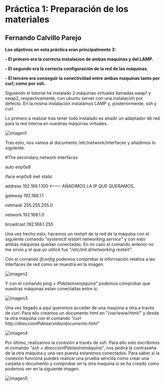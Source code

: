 # Práctica 1: Preparación de los materiales
## Fernando Calvillo Parejo

**Los objetivos en esta práctica eran principalmente 3:** 

**- El primero era la correcta instalacion de ambas maquinas y del LAMP.**

**- El segundo era la correcta configuración de la red de las máquinas.**

**- El tercero era conseguir la conectividad entre ambas maquinas tanto por curl, como por ssh.**

Siguiendo el tutorial he instalado 2 máquinas virtuales llamadas swap1 y swap2, respectivamente, con ubuntu server con una instalación por defecto. En la misma instalación instalamos LAMP y, posteriormente, ssh y curl.

Lo primero a realizar tras tener todo instalado es añadir un adaptador de red para la red interna en nuestras máquinas virtuales. 

![imagen1](https://github.com/FernandoCP/SWAP/blob/master/Práctica1/imagenes/Red.png)

Tras esto, nos vamos al documento /etc/network/interfaces y añadimos lo siguiente: 

#The secondary network interfaces

auto enp0s8

iface enp0s8 inet static

address 192.168.1.100 <--- AÑADIMOS LA IP QUE QUERAMOS.

gateway 192.168.1.1

netmask 255.255.255.0

network 192.168.1.0

broadcast 192.168.1.255

Una vez hecho esto, hacemos un restart de la red de la máquina con el siguiente comando *"systemctl restart networking.service"* y con esto ambas máquinas quedan conectadas. En mi caso el comando anterior no me sirvío y el que yo utilicé fue *"/etc/init.d/networking restart"*.

Con el comando *ifconfig* podemos comprobar la información relativa a las interfaces de red como se muestra en la imagen.

![imagen2](https://github.com/FernandoCP/SWAP/blob/master/Práctica1/imagenes/ifconfig.png)

Y con el comando *ping + IPdelaotramáquina"* podemos comprobar que nuestras máquinas estan conectadas entre si.

![imagen3](https://github.com/FernandoCP/SWAP/blob/master/Práctica1/imagenes/conectadas.png)

Una vez llegado a aquí queremos acceder de una maquina a otra a través de *curl*. Para ello creamos un documento html en "/var/www/html/" y desde la otra máquina con el comando *"curl http://direccionIPdelservidor/documento.html"*

![imagen4](https://github.com/FernandoCP/SWAP/blob/master/Práctica1/imagenes/curl.png)

Por último, realizamos la conexión a través de *ssh*. Para ello solo escribimos el comando *"ssh + direccionIPdelaotramáquina"*, nos pedirá la contraseña de la otra máquina y una vez puesta estaremos conectados. Para saber si la conexión funciona puedes realizar una prueba sencilla como crear una carpeta o documento y comprobar en la otra maquina si se ha creado como podemos ver en la siguiente imagen.

![imagen5](https://github.com/FernandoCP/SWAP/blob/master/Práctica1/imagenes/SSH.png)
